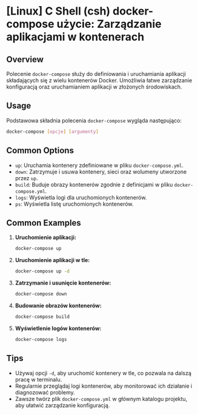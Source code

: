 # [Linux] C Shell (csh) docker-compose użycie: Zarządzanie aplikacjami w kontenerach

## Overview
Polecenie `docker-compose` służy do definiowania i uruchamiania aplikacji składających się z wielu kontenerów Docker. Umożliwia łatwe zarządzanie konfiguracją oraz uruchamianiem aplikacji w złożonych środowiskach.

## Usage
Podstawowa składnia polecenia `docker-compose` wygląda następująco:

```bash
docker-compose [opcje] [argumenty]
```

## Common Options
- `up`: Uruchamia kontenery zdefiniowane w pliku `docker-compose.yml`.
- `down`: Zatrzymuje i usuwa kontenery, sieci oraz wolumeny utworzone przez `up`.
- `build`: Buduje obrazy kontenerów zgodnie z definicjami w pliku `docker-compose.yml`.
- `logs`: Wyświetla logi dla uruchomionych kontenerów.
- `ps`: Wyświetla listę uruchomionych kontenerów.

## Common Examples
1. **Uruchomienie aplikacji:**
   ```bash
   docker-compose up
   ```

2. **Uruchomienie aplikacji w tle:**
   ```bash
   docker-compose up -d
   ```

3. **Zatrzymanie i usunięcie kontenerów:**
   ```bash
   docker-compose down
   ```

4. **Budowanie obrazów kontenerów:**
   ```bash
   docker-compose build
   ```

5. **Wyświetlenie logów kontenerów:**
   ```bash
   docker-compose logs
   ```

## Tips
- Używaj opcji `-d`, aby uruchomić kontenery w tle, co pozwala na dalszą pracę w terminalu.
- Regularnie przeglądaj logi kontenerów, aby monitorować ich działanie i diagnozować problemy.
- Zawsze twórz plik `docker-compose.yml` w głównym katalogu projektu, aby ułatwić zarządzanie konfiguracją.